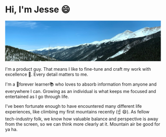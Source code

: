 # Hi, I'm Jesse 😄

<img src='mountain-banner.jpeg' alt='mountain range'>

I'm a product guy. That means I like to fine-tune and craft my work with excellence 💎. Every detail matters to me. 

I'm a 🧬forever learner📚 who loves to absorb information from anyone and everywhere I can. Growing as an individual is what keeps me focused and entertained as I go through life.

I've been fortunate enough to have encountered many different life experiences, like climbing my first mountains recently (☝ 😄). As fellow tech-industry folk, we know how valuable balance and perspective is away from the screen, so we can think more clearly at it. Mountain air be good for ya ha.
